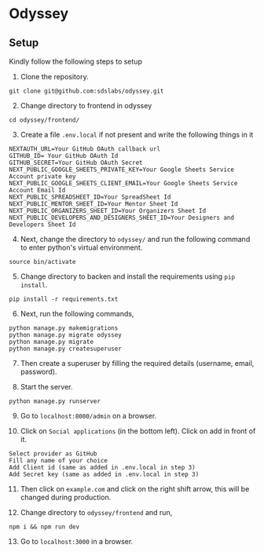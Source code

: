 # Odyssey

## Setup

Kindly follow the following steps to setup

1. Clone the repository.

```
git clone git@github.com:sdslabs/odyssey.git
```

2. Change directory to frontend in odyssey

```
cd odyssey/frontend/
```

3. Create a file `.env.local` if not present and write the following things in it

```
NEXTAUTH_URL=Your GitHub OAuth callback url
GITHUB_ID= Your GitHub OAuth Id
GITHUB_SECRET=Your GitHub OAuth Secret
NEXT_PUBLIC_GOOGLE_SHEETS_PRIVATE_KEY=Your Google Sheets Service Account private key
NEXT_PUBLIC_GOOGLE_SHEETS_CLIENT_EMAIL=Your Google Sheets Service Account Email Id
NEXT_PUBLIC_SPREADSHEET_ID=Your SpreadSheet Id
NEXT_PUBLIC_MENTOR_SHEET_ID=Your Mentor Sheet Id
NEXT_PUBLIC_ORGANIZERS_SHEET_ID=Your Organizers Sheet Id
NEXT_PUBLIC_DEVELOPERS_AND_DESIGNERS_SHEET_ID=Your Designers and Developers Sheet Id
```

4. Next, change the directory to `odyssey/` and run the following command to enter python's virtual environment.

```
source bin/activate
```

5. Change directory to backen and install the requirements using `pip install`.

```
pip install -r requirements.txt
```

6. Next, run the following commands,

```
python manage.py makemigrations
python manage.py migrate odyssey
python manage.py migrate
python manage.py createsuperuser
```

7. Then create a superuser by filling the required details (username, email, password).

8. Start the server.

```
python manage.py runserver
```

9. Go to `localhost:8000/admin` on a browser.

10. Click on `Social applications` (in the bottom left). Click on add in front of it.

```
Select provider as GitHub
Fill any name of your choice
Add Client id (same as added in .env.local in step 3)
Add Secret key (same as added in .env.local in step 3)
```

11. Then click on `example.com` and click on the right shift arrow, this will be changed during production.

12. Change directory to `odyssey/frontend` and run,

```
npm i && npm run dev
```

13. Go to `localhost:3000` in a browser.

